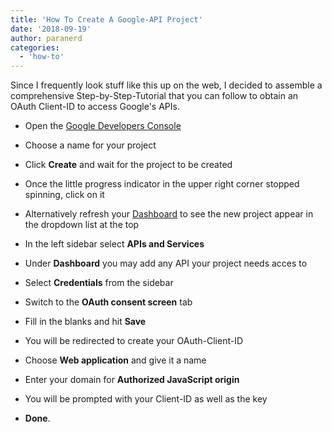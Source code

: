 ```yaml
---
title: 'How To Create A Google-API Project'
date: '2018-09-19'
author: paranerd
categories:
  - 'how-to'
---
```


Since I frequently look stuff like this up on the web, I decided to assemble a comprehensive Step-by-Step-Tutorial that you can follow to obtain an OAuth Client-ID to access Google's APIs.

- Open the [Google Developers Console](https://console.developers.google.com/projectcreate)

- Choose a name for your project

- Click **Create** and wait for the project to be created

- Once the little progress indicator in the upper right corner stopped spinning, click on it

- Alternatively refresh your [Dashboard](https://console.developers.google.com/apis/dashboard) to see the new project appear in the dropdown list at the top

- In the left sidebar select **APIs and Services**

- Under **Dashboard** you may add any API your project needs acces to

- Select **Credentials** from the sidebar

- Switch to the **OAuth consent screen** tab

- Fill in the blanks and hit **Save**

- You will be redirected to create your OAuth-Client-ID

- Choose **Web application** and give it a name

- Enter your domain for **Authorized JavaScript origin**

- You will be prompted with your Client-ID as well as the key

- **Done**.
